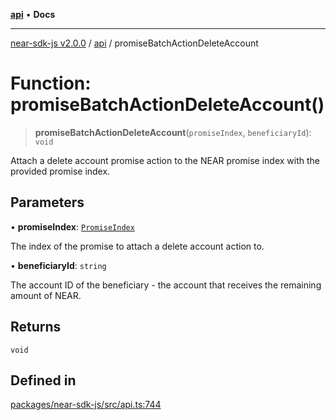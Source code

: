 [**api**](../README.md) • **Docs**

***

[near-sdk-js v2.0.0](../../packages.md) / [api](../README.md) / promiseBatchActionDeleteAccount

# Function: promiseBatchActionDeleteAccount()

> **promiseBatchActionDeleteAccount**(`promiseIndex`, `beneficiaryId`): `void`

Attach a delete account promise action to the NEAR promise index with the provided promise index.

## Parameters

• **promiseIndex**: [`PromiseIndex`](../../utils/type-aliases/PromiseIndex.md)

The index of the promise to attach a delete account action to.

• **beneficiaryId**: `string`

The account ID of the beneficiary - the account that receives the remaining amount of NEAR.

## Returns

`void`

## Defined in

[packages/near-sdk-js/src/api.ts:744](https://github.com/dim-daskalov/near-sdk-js/blob/d666013bbb17e79dbf6b4425d4bac78f40b0804c/packages/near-sdk-js/src/api.ts#L744)
